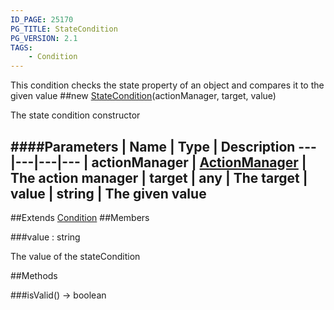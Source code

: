 ```yaml
---
ID_PAGE: 25170
PG_TITLE: StateCondition
PG_VERSION: 2.1
TAGS:
    - Condition
---
```


This condition checks the state property of an object and compares it to the given value
##new [StateCondition](/classes/StateCondition)(actionManager, target, value)




The state condition constructor






####Parameters
 | Name | Type | Description
---|---|---|---
 | actionManager | [ActionManager](/classes/ActionManager) | The action manager
 | target | any | The target
 | value | string | The given value
---

##Extends
 [Condition](/classes/Condition)
##Members

###value : string





The value of the stateCondition















##Methods

###isValid() &rarr; boolean

